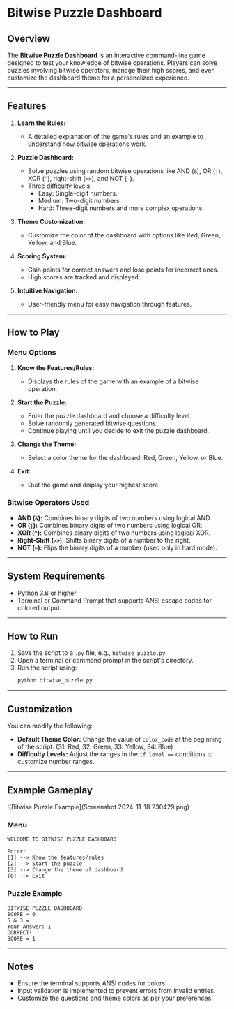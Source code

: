 # Bitwise Puzzle Dashboard

## Overview
The **Bitwise Puzzle Dashboard** is an interactive command-line game designed to test your knowledge of bitwise operations. Players can solve puzzles involving bitwise operators, manage their high scores, and even customize the dashboard theme for a personalized experience.

---

## Features
1. **Learn the Rules:**
   - A detailed explanation of the game's rules and an example to understand how bitwise operations work.

2. **Puzzle Dashboard:**
   - Solve puzzles using random bitwise operations like AND (`&`), OR (`|`), XOR (`^`), right-shift (`>>`), and NOT (`~`).
   - Three difficulty levels:
     - Easy: Single-digit numbers.
     - Medium: Two-digit numbers.
     - Hard: Three-digit numbers and more complex operations.

3. **Theme Customization:**
   - Customize the color of the dashboard with options like Red, Green, Yellow, and Blue.

4. **Scoring System:**
   - Gain points for correct answers and lose points for incorrect ones.
   - High scores are tracked and displayed.

5. **Intuitive Navigation:**
   - User-friendly menu for easy navigation through features.

---

## How to Play

### Menu Options
1. **Know the Features/Rules:**
   - Displays the rules of the game with an example of a bitwise operation.

2. **Start the Puzzle:**
   - Enter the puzzle dashboard and choose a difficulty level.
   - Solve randomly generated bitwise questions.
   - Continue playing until you decide to exit the puzzle dashboard.

3. **Change the Theme:**
   - Select a color theme for the dashboard: Red, Green, Yellow, or Blue.

4. **Exit:**
   - Quit the game and display your highest score.

### Bitwise Operators Used
- **AND (`&`):** Combines binary digits of two numbers using logical AND.
- **OR (`|`):** Combines binary digits of two numbers using logical OR.
- **XOR (`^`):** Combines binary digits of two numbers using logical XOR.
- **Right-Shift (`>>`):** Shifts binary digits of a number to the right.
- **NOT (`~`):** Flips the binary digits of a number (used only in hard mode).

---

## System Requirements
- Python 3.6 or higher
- Terminal or Command Prompt that supports ANSI escape codes for colored output.

---

## How to Run
1. Save the script to a `.py` file, e.g., `bitwise_puzzle.py`.
2. Open a terminal or command prompt in the script's directory.
3. Run the script using:
   ```bash
   python bitwise_puzzle.py
   ```

---

## Customization
You can modify the following:
- **Default Theme Color:** Change the value of `color_code` at the beginning of the script. (31: Red, 32: Green, 33: Yellow, 34: Blue)
- **Difficulty Levels:** Adjust the ranges in the `if level ==` conditions to customize number ranges.

---

## Example Gameplay

![Bitwise Puzzle Example](Screenshot 2024-11-18 230429.png)


### Menu
```plaintext
WELCOME TO BITWISE PUZZLE DASHBOARD

Enter:
[1] --> Know the features/rules
[2] --> Start the puzzle
[3] --> Change the theme of dashboard
[0] --> Exit
```

### Puzzle Example
```plaintext
BITWISE PUZZLE DASHBOARD
SCORE = 0
5 & 3 = 
Your Answer: 1
CORRECT!
SCORE = 1
```

---

## Notes
- Ensure the terminal supports ANSI codes for colors.
- Input validation is implemented to prevent errors from invalid entries.
- Customize the questions and theme colors as per your preferences.
